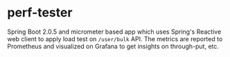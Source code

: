 # perf-tester

Spring Boot 2.0.5 and micrometer based app which uses Spring's Reactive web client to apply load test on `/user/bulk` API. The metrics are reported to Prometheus and visualized on Grafana to get insights on through-put, etc.

